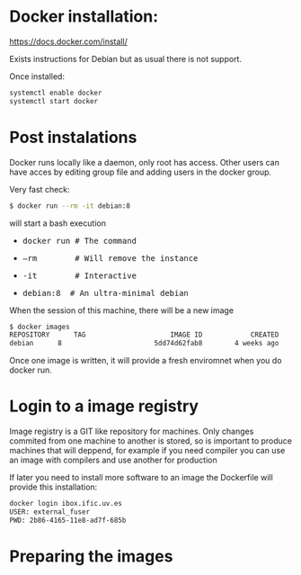 # Docker installation:
https://docs.docker.com/install/

Exists instructions for Debian but as usual there is not support.

Once installed: 

```sh
systemctl enable docker
systemctl start docker
```


# Post instalations

Docker runs locally like a daemon, only root has access. Other users can have acces by editing group file and adding users in the docker group.

Very fast check:
```sh
$ docker run --rm -it debian:8
```
will start a bash execution

* <pre>docker run # The command</pre>
* <pre>—rm        # Will remove the instance</pre>
* <pre>-it        # Interactive</pre>
* <pre>debian:8  # An ultra-minimal debian </pre>

When the session of this machine, there will be a new image

```sh
$ docker images
REPOSITORY      TAG                     IMAGE ID            CREATED             SIZE
debian 		8                       5dd74d62fab8        4 weeks ago         123MB
```


Once one image is written, it will provide a fresh enviromnet when you do docker run.

# Login to a image registry

Image registry is a GIT like repository for machines. Only changes commited from one machine to another 
is stored, so is important to produce machines that will deppend, for example
if you need compiler you can use an image with compilers and use another for production

If later you need to install more software to an image the Dockerfile will provide
this installation:

```sh
docker login ibox.ific.uv.es
USER: external_fuser
PWD: 2b86-4165-11e8-ad7f-685b
```

# Preparing the images

